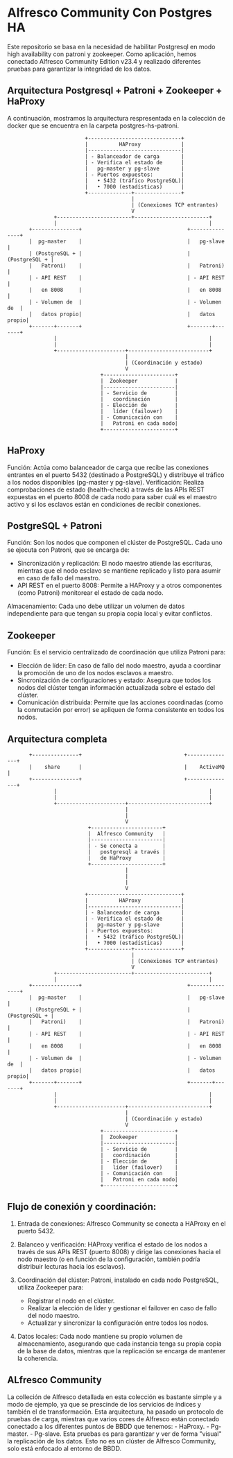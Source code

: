 # Alfresco Community Con Postgres HA 
Este repositorio se basa en la necesidad de habilitar Postgresql en modo high availability con patroni y zookeeper. Como aplicación, hemos conectado Alfresco Community Edition v23.4 y realizado diferentes pruebas para garantizar la integridad de los datos.

## Arquitectura Postgresql + Patroni + Zookeeper + HaProxy
A continuación, mostramos la arquitectura respresentada en la colección de docker que se encuentra en la carpeta postgres-hs-patroni.
```
                         +------------------------------+
                         |          HAProxy             |
                         |------------------------------|
                         | - Balanceador de carga       |
                         | - Verifica el estado de      |
                         |   pg-master y pg-slave       |
                         | - Puertos expuestos:         |
                         |   • 5432 (tráfico PostgreSQL)|
                         |   • 7000 (estadísticas)      |
                         +--------------+---------------+
                                        |
                                        | (Conexiones TCP entrantes)
                                        V
               +------------------------+------------------------+
               |                                                 |
       +---------------+                                  +---------------+
       |  pg-master    |                                  |   pg-slave    |
       | (PostgreSQL + |                                  | (PostgreSQL + |
       |   Patroni)    |                                  |   Patroni)    |
       | - API REST    |                                  | - API REST    |
       |   en 8008     |                                  |   en 8008     |
       | - Volumen de  |                                  | - Volumen de  |
       |   datos propio|                                  |   datos propio|
       +-------+-------+                                  +-------+-------+
               |                                                 |
               |                                                 |
               +----------------------+--------------------------+
                                      |
                                      | (Coordinación y estado)
                                      V
                              +-----------------------+
                              |  Zookeeper            |
                              |-----------------------|
                              | - Servicio de         |
                              |   coordinación        |
                              | - Elección de         |
                              |   líder (failover)    |
                              | - Comunicación con    |
                              |   Patroni en cada nodo|
                              +-----------------------+
```
## HaProxy
Función: Actúa como balanceador de carga que recibe las conexiones entrantes en el puerto 5432 (destinado a PostgreSQL) y distribuye el tráfico a los nodos disponibles (pg-master y pg-slave).
Verificación: Realiza comprobaciones de estado (health-check) a través de las APIs REST expuestas en el puerto 8008 de cada nodo para saber cuál es el maestro activo y si los esclavos están en condiciones de recibir conexiones.

## PostgreSQL + Patroni
Función: Son los nodos que componen el clúster de PostgreSQL. Cada uno se ejecuta con Patroni, que se encarga de:
- Sincronización y replicación: El nodo maestro atiende las escrituras, mientras que el nodo esclavo se mantiene replicado y listo para asumir en caso de fallo del maestro.
- API REST en el puerto 8008: Permite a HAProxy y a otros componentes (como Patroni) monitorear el estado de cada nodo.

Almacenamiento: Cada uno debe utilizar un volumen de datos independiente para que tengan su propia copia local y evitar conflictos.

## Zookeeper
Función: Es el servicio centralizado de coordinación que utiliza Patroni para:
- Elección de líder: En caso de fallo del nodo maestro, ayuda a coordinar la promoción de uno de los nodos esclavos a maestro.
- Sincronización de configuraciones y estado: Asegura que todos los nodos del clúster tengan información actualizada sobre el estado del clúster.
- Comunicación distribuida: Permite que las acciones coordinadas (como la conmutación por error) se apliquen de forma consistente en todos los nodos.

## Arquitectura completa
```
       +---------------+                                 +---------------+               
       |    share      |                                 |    ActiveMQ   |
       +---------------+                                 +---------------+               
               |                                                 |
               |                                                 |
               +----------------------+--------------------------+
                                      |
                                      |
                                      V
                          +-----------------------+
                          |  Alfresco Community   |
                          |-----------------------|
                          | - Se conecta a        |
                          |   postgresql a través |
                          |   de HaProxy          |
                          +-----------------------+
                                      |
                                      |
                                      |
                                      V
                         +------------------------------+
                         |          HAProxy             |
                         |------------------------------|
                         | - Balanceador de carga       |
                         | - Verifica el estado de      |
                         |   pg-master y pg-slave       |
                         | - Puertos expuestos:         |
                         |   • 5432 (tráfico PostgreSQL)|
                         |   • 7000 (estadísticas)      |
                         +--------------+---------------+
                                        |
                                        | (Conexiones TCP entrantes)
                                        V
               +------------------------+------------------------+
               |                                                 |
       +---------------+                                  +---------------+
       |  pg-master    |                                  |   pg-slave    |
       | (PostgreSQL + |                                  | (PostgreSQL + |
       |   Patroni)    |                                  |   Patroni)    |
       | - API REST    |                                  | - API REST    |
       |   en 8008     |                                  |   en 8008     |
       | - Volumen de  |                                  | - Volumen de  |
       |   datos propio|                                  |   datos propio|
       +-------+-------+                                  +-------+-------+
               |                                                 |
               |                                                 |
               +----------------------+--------------------------+
                                      |
                                      | (Coordinación y estado)
                                      V
                              +-----------------------+
                              |  Zookeeper            |
                              |-----------------------|
                              | - Servicio de         |
                              |   coordinación        |
                              | - Elección de         |
                              |   líder (failover)    |
                              | - Comunicación con    |
                              |   Patroni en cada nodo|
                              +-----------------------+
```





## Flujo de conexión y coordinación:
1. Entrada de conexiones:
Alfresco Community se conecta a HAProxy en el puerto 5432.

2. Balanceo y verificación:
HAProxy verifica el estado de los nodos a través de sus APIs REST (puerto 8008) y dirige las conexiones hacia el nodo maestro (o en función de la configuración, también podría distribuir lecturas hacia los esclavos).

3. Coordinación del clúster: Patroni, instalado en cada nodo PostgreSQL, utiliza Zookeeper para:
    - Registrar el nodo en el clúster.
    - Realizar la elección de líder y gestionar el failover en caso de fallo del nodo maestro.
    - Actualizar y sincronizar la configuración entre todos los nodos.

4. Datos locales:
Cada nodo mantiene su propio volumen de almacenamiento, asegurando que cada instancia tenga su propia copia de la base de datos, mientras que la replicación se encarga de mantener la coherencia.

## ALfresco Community
La colleción de Alfresco detallada en esta colección es bastante simple y a modo de ejemplo, ya que se prescinde de los servicios de índices y también el de transformación.
Esta arquitectura, ha pasado un protocolo de pruebas de carga, miestras que varios cores de Alfresco están conectado conectado a los diferentes puntos de BBDD que tenemos:
    - HaProxy.
    - Pg-master.
    - Pg-slave.
Esta pruebas es para garantizar y ver de forma "visual" la replicación de los datos. Esto no es un clúster de Alfresco Community, solo está enfocado al entorno de BBDD.

